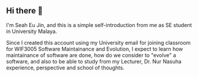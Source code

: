 ## Hi there 👋

I'm Seah Eu Jin, and this is a simple self-introduction from me as SE student in University Malaya.

Since I created this account using my University email for joining classroom for WIF3005 Software Maintainance and Evolution, I expect to learn how maintainance of software are done, how do we consider to "evolve" a software, and also to be able to study from my Lecturer, Dr. Nur Nasuha experience, perspective and school of thoughts.


